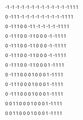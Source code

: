 -1 -1 -1 -1
-1 -1 -1 -1
-1 -1 -1 -1
-1 1 1 1

0 -1 1 1
-1 -1 -1 -1
-1 -1 -1 -1
-1 1 1 1

0 -1 1 1
0 0 -1 1
-1 -1 -1 -1
-1 1 1 1

0 -1 1 1
0 0 -1 1
0 0 0 -1
-1 1 1 1

0 -1 1 1
0 0 -1 1
0 0 0 -1
-1 1 1 1

0 -1 1 1
0 0 -1 1
0 0 0 -1
-1 1 1 1

0 -1 1 1
0 0 -1 1
0 0 0 1
-1 1 1 1

0 -1 1 1
0 0 0 1
0 0 0 1
-1 1 1 1

0 -1 1 1
0 0 0 1
0 0 0 1
-1 1 1 1

0 -1 1 1
0 0 0 1
0 0 0 1
-1 1 1 1

0 0 1 1
0 0 0 1
0 0 0 1
-1 1 1 1

0 0 1 1
0 0 0 1
0 0 0 1
-1 1 1 1
